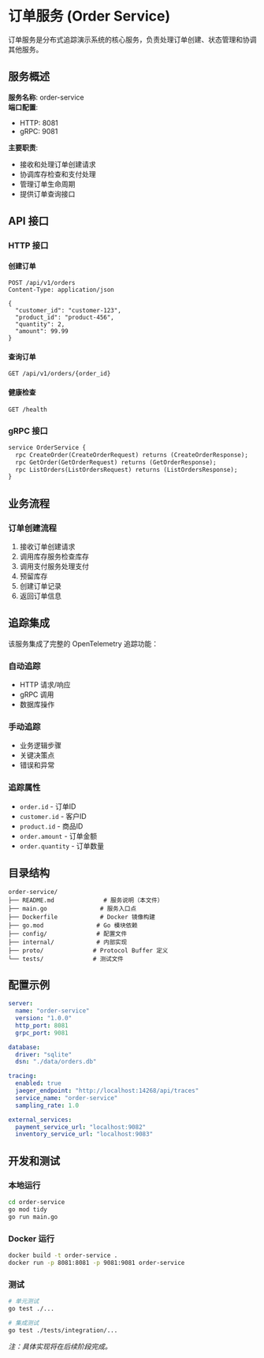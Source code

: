 # 订单服务 (Order Service)

订单服务是分布式追踪演示系统的核心服务，负责处理订单创建、状态管理和协调其他服务。

## 服务概述

**服务名称**: order-service  
**端口配置**: 
- HTTP: 8081
- gRPC: 9081

**主要职责**:
- 接收和处理订单创建请求
- 协调库存检查和支付处理
- 管理订单生命周期
- 提供订单查询接口

## API 接口

### HTTP 接口

#### 创建订单
```http
POST /api/v1/orders
Content-Type: application/json

{
  "customer_id": "customer-123",
  "product_id": "product-456",
  "quantity": 2,
  "amount": 99.99
}
```

#### 查询订单
```http
GET /api/v1/orders/{order_id}
```

#### 健康检查
```http
GET /health
```

### gRPC 接口

```protobuf
service OrderService {
  rpc CreateOrder(CreateOrderRequest) returns (CreateOrderResponse);
  rpc GetOrder(GetOrderRequest) returns (GetOrderResponse);
  rpc ListOrders(ListOrdersRequest) returns (ListOrdersResponse);
}
```

## 业务流程

### 订单创建流程
1. 接收订单创建请求
2. 调用库存服务检查库存
3. 调用支付服务处理支付
4. 预留库存
5. 创建订单记录
6. 返回订单信息

## 追踪集成

该服务集成了完整的 OpenTelemetry 追踪功能：

### 自动追踪
- HTTP 请求/响应
- gRPC 调用
- 数据库操作

### 手动追踪  
- 业务逻辑步骤
- 关键决策点
- 错误和异常

### 追踪属性
- `order.id` - 订单ID
- `customer.id` - 客户ID
- `product.id` - 商品ID
- `order.amount` - 订单金额
- `order.quantity` - 订单数量

## 目录结构

```text
order-service/
├── README.md              # 服务说明（本文件）
├── main.go               # 服务入口点
├── Dockerfile            # Docker 镜像构建
├── go.mod               # Go 模块依赖
├── config/              # 配置文件
├── internal/            # 内部实现
├── proto/              # Protocol Buffer 定义
└── tests/              # 测试文件
```

## 配置示例

```yaml
server:
  name: "order-service"
  version: "1.0.0"
  http_port: 8081
  grpc_port: 9081

database:
  driver: "sqlite"
  dsn: "./data/orders.db"

tracing:
  enabled: true
  jaeger_endpoint: "http://localhost:14268/api/traces"
  service_name: "order-service"
  sampling_rate: 1.0

external_services:
  payment_service_url: "localhost:9082"
  inventory_service_url: "localhost:9083"
```

## 开发和测试

### 本地运行
```bash
cd order-service
go mod tidy
go run main.go
```

### Docker 运行
```bash
docker build -t order-service .
docker run -p 8081:8081 -p 9081:9081 order-service
```

### 测试
```bash
# 单元测试
go test ./...

# 集成测试
go test ./tests/integration/...
```

*注：具体实现将在后续阶段完成。*
